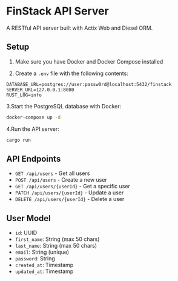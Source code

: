 # FinStack API Server

A RESTful API server built with Actix Web and Diesel ORM.

## Setup

1. Make sure you have Docker and Docker Compose installed

2. Create a `.env` file with the following contents:

```env
DATABASE_URL=postgres://user:passw0rd@localhost:5432/finstack
SERVER_URL=127.0.0.1:8080
RUST_LOG=info
```

3.Start the PostgreSQL database with Docker:

```bash
docker-compose up -d
```

4.Run the API server:

```bash
cargo run
```

## API Endpoints

- `GET /api/users` - Get all users
- `POST /api/users` - Create a new user
- `GET /api/users/{userId}` - Get a specific user
- `PATCH /api/users/{userId}` - Update a user
- `DELETE /api/users/{userId}` - Delete a user

## User Model

- `id`: UUID
- `first_name`: String (max 50 chars)
- `last_name`: String (max 50 chars)
- `email`: String (unique)
- `password`: String
- `created_at`: Timestamp
- `updated_at`: Timestamp
